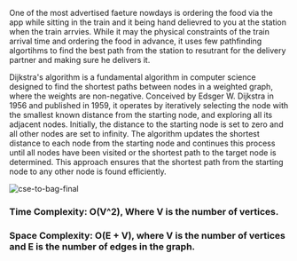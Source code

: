 One of the most advertised faeture nowdays is ordering the food via the app while sitting in the train 
and it being hand delievred to you at the station when the train arrvies. 
While it may the physical constraints of the train arrival time and ordering the food in advance, 
it uses few pathfinding algortihms to find the best path from the station to resutrant for the delivery partner and making sure he delivers it.


Dijkstra's algorithm is a fundamental algorithm in computer science designed to find the shortest paths between nodes in a weighted graph, where the weights are non-negative. Conceived by Edsger W. Dijkstra in 1956 and published in 1959, it operates by iteratively selecting the node with the smallest known distance from the starting node, and exploring all its adjacent nodes. Initially, the distance to the starting node is set to zero and all other nodes are set to infinity. The algorithm updates the shortest distance to each node from the starting node and continues this process until all nodes have been visited or the shortest path to the target node is determined. This approach ensures that the shortest path from the starting node to any other node is found efficiently.

![cse-to-bag-final](https://github.com/JadenEkbote/portfolio.github.io/assets/97228905/64511d5a-af4f-49e9-9b94-6e5806ee1cb8)

### Time Complexity: O(V^2), Where V is the number of vertices.

### Space Complexity: O(E + V), where V is the number of vertices and E is the number of edges in the graph.
